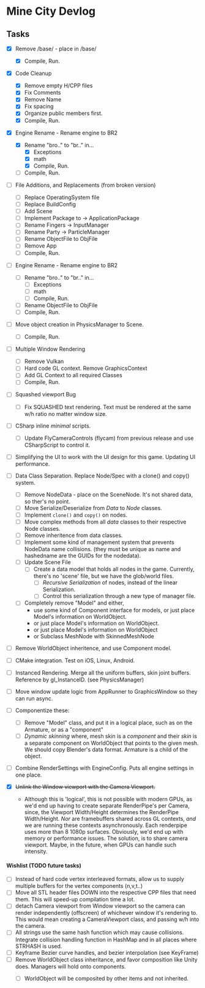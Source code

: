 # Mine City Devlog

## Tasks
- [x] Remove /base/ - place in /base/
	- [x] Compile, Run.
- [x] Code Cleanup
	- [x] Remove empty H/CPP files
	- [x] Fix Comments 
	- [x] Remove Name
	- [x] Fix spacing
	- [x] Organize public members first.
	- [x] Compile, Run.
- [x] Engine Rename - Rename engine to BR2
	- [x] Rename "bro.." to "br.." in...
		- [x] Exceptions
		- [x] math
		- [x] Compile, Run.
	- [ ] Compile, Run.
- [ ] File Additions, and Replacements (from broken version)	
	- [ ] Replace OperatingSystem file
	- [ ] Replace BuildConfig
	- [ ] Add Scene
	- [ ] Implement Package to -> ApplicationPackage 
	- [ ] Rename Fingers -> InputManager
	- [ ] Rename Party -> ParticleManager
	- [ ] Rename ObjectFile to ObjFile
	- [ ] Remove App
	- [ ] Compile, Run.
- [ ] Engine Rename - Rename engine to BR2
	- [ ] Rename "bro.." to "br.." in...
		- [ ] Exceptions
		- [ ] math
		- [ ] Compile, Run.
	- [ ] Rename ObjectFile to ObjFile
	- [ ] Compile, Run.
- [ ] Move object creation in PhysicsManager to Scene.
	- [ ] Compile, Run.
- [ ] Multiple Window Rendering
	- [ ] Remove Vulkan
	- [ ] Hard code GL context. Remove GraphicsContext
	- [ ] Add GL Context to all required Classes
	- [ ] Compile, Run.
- [ ] Squashed viewport Bug
	- [ ] Fix SQUASHED text rendering.  Text must be rendered at the same w/h ratio no matter window size.
- [ ] CSharp inline *minimal* scripts.
	- [ ] Update FlyCameraControls (flycam) from previous release and use CSharpScript to control it.
- [ ] Simplifying the UI to work with the UI design for this game.  Updating UI performance.
- [ ] Data Class Separation. Replace Node/Spec with a clone() and copy() system.
    - [ ] Remove NodeData - place on the SceneNode.  It's not shared data, so ther's no point.
	- [ ] Move Serialize/Deserialize from _Data_ to _Node_ classes.
	- [ ] Implement `clone()` and `copy()` on nodes.
	- [ ] Move complex methods from all *data* classes to their respective Node classes.
	- [ ] Remove inheritence from data classes.
	- [ ] Implement some kind of management system that prevents NodeData name collisions. (they must be unique as name and hashedname are the GUIDs for the nodedata).
	- [ ] Update Scene File
		- [ ] Create a data model that holds all nodes in the game.  Currently, there's no 'scene' file, but we have the glob/world files.
			- [ ] *Recursive Serialization* of nodes, instead of the linear Serialization.  
			- [ ] Control this serialization through a new type of manager file.
	- [ ] Completely remove "Model" and either, 
		* use some kind of Component interface for models, or just place Model's information on WorldObject.
		* or just place Model's information on WorldObject.
		* or just place Model's information on WorldObject
		* or Subclass MeshNode with SkinnedMeshNode
- [ ] Remove WorldObject inheritence, and use Component model.
- [ ] CMake integration. Test on iOS, Linux, Android.
- [ ] Instanced Rendering. Merge all the uniform buffers, skin joint buffers. Reference by gl_InstanceID. (see PhysicsManager)
- [ ] Move window update logic from AppRunner to GraphicsWindow so they can run async.
- [ ] Componentize these:
    - [ ] Remove "Model" class, and put it in a logical place, such as on the Armature, or as a "component"
	- [ ] *Dynamic skinning* where, mesh skin is a *component* and their *skin* is a separate component on WorldObject that points to the given mesh. We should copy Blender's data format.  Armature is a child of the object.

- [ ] Combine RenderSettings with EngineConfig.  Puts all engine settings in one place.

- [x] ~~Unlink the Window viewport with the Camera Viewport.~~
	* Although this is 'logical', this is not possible with modern GPUs, as we'd end up having to create separate RenderPipe's per Camera, since, the Viewport Width/Height determines the RenderPipe Width/Height. *Nor* are framebuffers shared across GL contexts, *and* we are running these contexts asynchronously. Each renderpipe uses more than 8 1080p surfaces.  Obviously, we'd end up with memory or performance issues.  The solution, is to share camera viewport.  Maybe, in the future, when GPUs can handle such intensity.
#### Wishlist (TODO future tasks)
- [ ] Instead of hard code vertex interleaved formats, allow us to supply multiple buffers for the vertex components (n,v,t..)
- [ ] Move all STL header files DOWN into the respective CPP files that need them. This will speed-up compilation time a lot.
- [ ] detach Camera viewport from Window viewport so the camera can render independently (offscreen) of whichever window it's rendering to.  This would mean creating a CameraViewport class, and passing w/h into the camera.
- [ ] All strings use the same hash function which may cause collisions.  Integrate collision handling function in HashMap and in all places where STRHASH is used.
- [ ] Keyframe Bezier curve handles, and bezier interpolation (see KeyFrame)
- [ ] Remove WorldObject class inheritance, and favor composition like Unity does.  Managers will hold onto components.
	- [ ] WorldObject will be composited by other items and not inherited.

